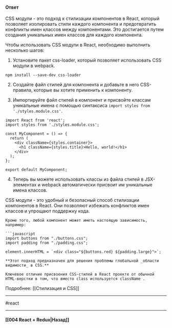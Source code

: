 

#### Ответ

CSS модули - это подход к стилизации компонентов в React, который позволяет изолировать стили каждого компонента и предотвратить конфликты имен классов между компонентами. Это достигается путем создания уникальных имен классов для каждого компонента.

Чтобы использовать CSS модули в React, необходимо выполнить несколько шагов:

1.  Установите пакет css-loader, который позволяет использовать CSS модули в webpack.

```
npm install --save-dev css-loader
```

2.  Создайте файл стилей для компонента и добавьте в него CSS-правила, которые вы хотите применить к компоненту.

3.  Импортируйте файл стилей в компонент и присвойте классам уникальные имена с помощью синтаксиса `import styles from './styles.module.css'`.

```
import React from 'react';
import styles from './styles.module.css';

const MyComponent = () => {
  return (
    <div className={styles.container}>
      <h1 className={styles.title}>Hello, world!</h1>
    </div>
  );
};

export default MyComponent;
```

4.  Теперь вы можете использовать классы из файла стилей в JSX-элементах и webpack автоматически присвоит им уникальные имена классов.

CSS модули - это удобный и безопасный способ стилизации компонентов в React. Они позволяют избежать конфликтов имен классов и упрощают поддержку кода.

```
Кроме того, любой компонент может иметь настоящую зависимость, например:

```javascript
import buttons from "./buttons.css";
import padding from "./padding.css";

element.innerHTML = `<div class="${buttons.red} ${padding.large}">`;

**Этот подход предназначен для решения проблемы глобальной _области видимости_ в CSS.**

Ключевое отличие присвоения CSS-стилей в React проекте от обычной HTML-верстки в том, что вместо class используется className .

```

Подробнее: [[Стилизация и CSS]]


____
#react

____

#### [[004 React + Redux|Назад]]